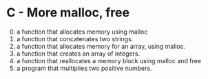 # C - More malloc, free
0. a function that allocates memory using malloc
1.  a function that concatenates two strings.
2.  a function that allocates memory for an array, using malloc.
3. a function that creates an array of integers.
4. a function that reallocates a memory block using malloc and free
5. a program that multiplies two positive numbers.

